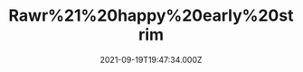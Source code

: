 ---
title: "Rawr%21%20happy%20early%20strim"
videoSrc: https://f000.backblazeb2.com/file/futureporn/projektmelody-chaturbate-2021-09-19.mp4
videoSrcHash: bafybeiggkrk5byiafxszqz3gzptpas3pud5szueurmg3jqumb2vgslr53e
video720Hash: 
video480Hash: 
video360Hash: 
video240Hash: bafybeibqigct3go2bs4vzand4h7ilves5y3vkusj36hthwv4xtxxuawncy?filename=projektmelody-chaturbate-20210919T194734Z-240p.mp4
thinHash: 
thiccHash: bafkreiebk4djgx5g3clildj62ca2lod7dxt5qo66oomtbohiypgfiatyhm?filename=20210919T194734Z-thicc.jpg
announceTitle: "Gonna%20be%20a%20weird%20night"
announceUrl: https://twitter.com/ProjektMelody/status/1439677566739259395
date: 2021-09-19T19:47:34.000Z
note: 
video240TmpFilePath: 
tmpFilePath: /root/futureporn_tmp/projektmelody-chaturbate-20210919T194734Z.mp4
layout: layouts/vod.njk
tags:
---